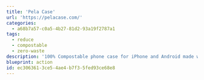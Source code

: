 ```yaml
---
title: 'Pela Case'
url: 'https://pelacase.com/'
categories:
  - a68b7a57-c0a5-4b27-81d2-93a19f2787a1
tags:
  - reduce
  - compostable
  - zero-waste
description: '100% Compostable phone case for iPhone and Android made with flax. Also zero-waste screen protectors and sunglasses.'
blueprint: action
id: ec306361-3ce5-4ae4-b7f3-5fed93ce68e8
---
```

